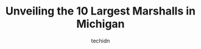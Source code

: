 ---
layout: ampstory
image: https://i0.wp.com/www.depkes.org/wp-content/uploads/2023/06/marshalls-0-in-michigan-1685967928.jpeg?resize=640,853
author: techidn
featured: false
description: Discover the impressive array of Marshalls options in Michigan, where you can find 10 of the largest Marshalls establishments in the area. From renowned classics to hidden gems, Michigan off
title: Unveiling the 10 Largest Marshalls in Michigan
cover:
   title: Unveiling the 10 Largest Marshalls in Michigan
   subtitle: Rickpate
   background: https://www.depkes.org/wp-content/uploads/2023/06/marshalls-0-in-michigan-1685967928.jpeg

pages: 
 - layout: thirds
   top: <h1>#1 Marshalls</h1>
   bottom: "<p>There are many discount stores, there are not many things but there are always surprises</p>"
   background: https://www.depkes.org/wp-content/uploads/2023/06/marshalls-1-in-michigan-1685967928.jpeg
   backgroundblur: true
 - layout: thirds
   top: <h1>#2 Marshalls</h1>
   bottom: "<p>23001 Michigan Ave, Dearborn, MI 48124, United States</p>"
   background: https://www.depkes.org/wp-content/uploads/2023/06/marshalls-2-in-michigan-1685967929.jpeg
   cta:
      link: https://www.depkes.org/blog/unveiling-the-10-largest-marshalls-in-michigan/
      text: Unveiling the 10 Largest Marshalls in Michigan
 - layout: thirds
   top: <h1>#3 Marshalls</h1>
   bottom: "<p>41920 Ford Rd, Canton, MI 48187, United States</p>"
   background: https://www.depkes.org/wp-content/uploads/2023/06/marshalls-3-in-michigan-1685967929.jpeg
   cta:
      link: https://www.depkes.org/blog/unveiling-the-10-largest-marshalls-in-michigan/
      text: Unveiling the 10 Largest Marshalls in Michigan
 - layout: thirds
   top: <h1>#4 Marshalls</h1>
   bottom: "<p>13200 Middlebelt Rd, Livonia, MI 48150, United States</p>"
   background: https://images.unsplash.com/photo-1484589065579-248aad0d8b13?ixlib=rb-4.0.3&ixid=MnwxMjA3fDB8MHxwaG90by1wYWdlfHx8fGVufDB8fHx8&auto=format&fit=crop&w=640&h=853&q=80
   cta:
      link: https://www.depkes.org/blog/unveiling-the-10-largest-marshalls-in-michigan/
      text: Unveiling the 10 Largest Marshalls in Michigan
 - layout: thirds
   top: <h1>#5 Marshalls</h1>
   bottom: "<p>5072A W Main St, Kalamazoo, MI 49009, United States</p>"
   background: https://images.unsplash.com/photo-1496096265110-f83ad7f96608?ixlib=rb-4.0.3&ixid=MnwxMjA3fDB8MHxwaG90by1wYWdlfHx8fGVufDB8fHx8&auto=format&fit=crop&w=640&h=853&q=80
   cta:
      link: https://www.depkes.org/blog/unveiling-the-10-largest-marshalls-in-michigan/
      text: Unveiling the 10 Largest Marshalls in Michigan
 - layout: thirds
   top: <h1>#6 Marshalls</h1>
   bottom: "<p>8359 Twelve Mile Rd, Warren, MI 48093, United States</p>"
   background: https://images.unsplash.com/photo-1595364397663-fca4f075d796?ixlib=rb-4.0.3&ixid=MnwxMjA3fDB8MHxwaG90by1wYWdlfHx8fGVufDB8fHx8&auto=format&fit=crop&w=640&h=853&q=80
   cta:
      link: https://www.depkes.org/blog/unveiling-the-10-largest-marshalls-in-michigan/
      text: Unveiling the 10 Largest Marshalls in Michigan
 - layout: thirds
   top: <h1>#7 Marshalls</h1>
   bottom: "<p>2029 W Maple Rd, Troy, MI 48084, United States</p>"
   background: https://images.unsplash.com/photo-1518640467707-6811f4a6ab73?ixlib=rb-4.0.3&ixid=MnwxMjA3fDB8MHxwaG90by1wYWdlfHx8fGVufDB8fHx8&auto=format&fit=crop&w=640&h=853&q=80
   cta:
      link: https://www.depkes.org/blog/unveiling-the-10-largest-marshalls-in-michigan/
      text: Unveiling the 10 Largest Marshalls in Michigan
 - layout: thirds
   middle: Continue reading...
   background: https://images.unsplash.com/photo-1618556658017-fd9c732d1360?ixlib=rb-4.0.3&ixid=MnwxMjA3fDB8MHxwaG90by1wYWdlfHx8fGVufDB8fHx8&auto=format&fit=crop&w=640&h=853&q=80
   cta:
      link: https://www.depkes.org/blog/unveiling-the-10-largest-marshalls-in-michigan/
      text: Unveiling the 10 Largest Marshalls in Michigan
      
---